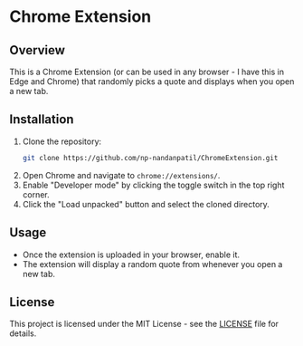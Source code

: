 # Chrome Extension

## Overview
This is a Chrome Extension (or can be used in any browser - I have this in Edge and Chrome) that randomly picks a quote and displays when you open a new tab.

## Installation
1. Clone the repository:
     ```sh
     git clone https://github.com/np-nandanpatil/ChromeExtension.git
     ```
2. Open Chrome and navigate to `chrome://extensions/`.
3. Enable "Developer mode" by clicking the toggle switch in the top right corner.
4. Click the "Load unpacked" button and select the cloned directory.

## Usage
- Once the extension is uploaded in your browser, enable it.
- The extension will display a random quote from whenever you open a new tab.


## License
This project is licensed under the MIT License - see the [LICENSE](LICENSE) file for details.